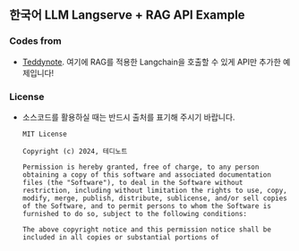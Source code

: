 ## 한국어 LLM Langserve + RAG API Example

### Codes from

- [Teddynote](https://github.com/teddylee777/langserve_ollama). 여기에 RAG를 적용한 Langchain을 호출할 수 있게 API만 추가한 예제입니다!

### License

- 소스코드를 활용하실 때는 반드시 출처를 표기해 주시기 바랍니다.

  ```
  MIT License

  Copyright (c) 2024, 테디노트

  Permission is hereby granted, free of charge, to any person obtaining a copy of this software and associated documentation files (the "Software"), to deal in the Software without restriction, including without limitation the rights to use, copy, modify, merge, publish, distribute, sublicense, and/or sell copies of the Software, and to permit persons to whom the Software is furnished to do so, subject to the following conditions:

  The above copyright notice and this permission notice shall be included in all copies or substantial portions of
  ```

